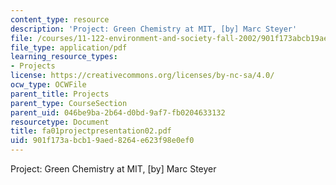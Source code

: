 ```yaml
---
content_type: resource
description: 'Project: Green Chemistry at MIT, [by] Marc Steyer'
file: /courses/11-122-environment-and-society-fall-2002/901f173abcb19aed8264e623f98e0ef0_fa01projectpresentation02.pdf
file_type: application/pdf
learning_resource_types:
- Projects
license: https://creativecommons.org/licenses/by-nc-sa/4.0/
ocw_type: OCWFile
parent_title: Projects
parent_type: CourseSection
parent_uid: 046be9ba-2b64-d0bd-9af7-fb0204633132
resourcetype: Document
title: fa01projectpresentation02.pdf
uid: 901f173a-bcb1-9aed-8264-e623f98e0ef0
---
```

Project: Green Chemistry at MIT, [by] Marc Steyer